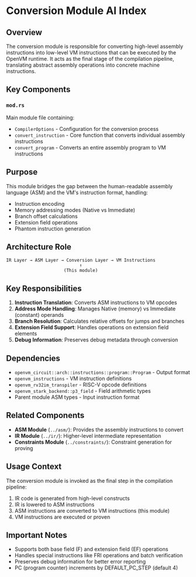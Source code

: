 # Conversion Module AI Index

## Overview
The conversion module is responsible for converting high-level assembly instructions into low-level VM instructions that can be executed by the OpenVM runtime. It acts as the final stage of the compilation pipeline, translating abstract assembly operations into concrete machine instructions.

## Key Components

### `mod.rs`
Main module file containing:
- `CompilerOptions` - Configuration for the conversion process
- `convert_instruction` - Core function that converts individual assembly instructions
- `convert_program` - Converts an entire assembly program to VM instructions

## Purpose
This module bridges the gap between the human-readable assembly language (ASM) and the VM's instruction format, handling:
- Instruction encoding
- Memory addressing modes (Native vs Immediate)
- Branch offset calculations
- Extension field operations
- Phantom instruction generation

## Architecture Role
```
IR Layer → ASM Layer → Conversion Layer → VM Instructions
                            ↑
                      (This module)
```

## Key Responsibilities
1. **Instruction Translation**: Converts ASM instructions to VM opcodes
2. **Address Mode Handling**: Manages Native (memory) vs Immediate (constant) operands
3. **Branch Resolution**: Calculates relative offsets for jumps and branches
4. **Extension Field Support**: Handles operations on extension field elements
5. **Debug Information**: Preserves debug metadata through conversion

## Dependencies
- `openvm_circuit::arch::instructions::program::Program` - Output format
- `openvm_instructions` - VM instruction definitions
- `openvm_rv32im_transpiler` - RISC-V opcode definitions
- `openvm_stark_backend::p3_field` - Field arithmetic types
- Parent module ASM types - Input instruction format

## Related Components
- **ASM Module** (`../asm/`): Provides the assembly instructions to convert
- **IR Module** (`../ir/`): Higher-level intermediate representation
- **Constraints Module** (`../constraints/`): Constraint generation for proving

## Usage Context
The conversion module is invoked as the final step in the compilation pipeline:
1. IR code is generated from high-level constructs
2. IR is lowered to ASM instructions
3. ASM instructions are converted to VM instructions (this module)
4. VM instructions are executed or proven

## Important Notes
- Supports both base field (F) and extension field (EF) operations
- Handles special instructions like FRI operations and batch verification
- Preserves debug information for better error reporting
- PC (program counter) increments by DEFAULT_PC_STEP (default 4)